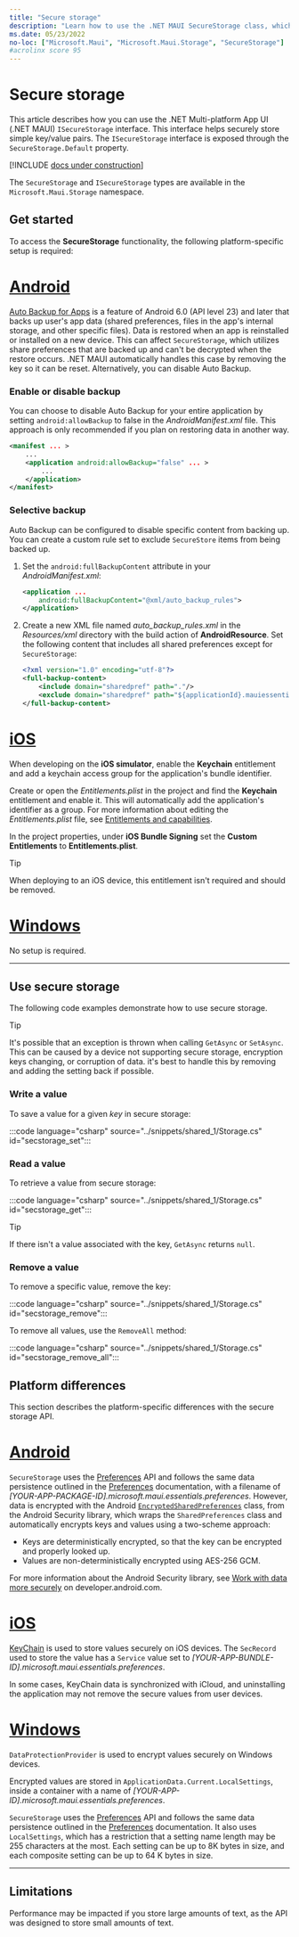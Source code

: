 ```yaml
---
title: "Secure storage"
description: "Learn how to use the .NET MAUI SecureStorage class, which helps securely store simple key/value pairs. This article discusses how to use the class, platform implementation specifics, and its limitations."
ms.date: 05/23/2022
no-loc: ["Microsoft.Maui", "Microsoft.Maui.Storage", "SecureStorage"]
#acrolinx score 95
---
```


# Secure storage

This article describes how you can use the .NET Multi-platform App UI (.NET MAUI) `ISecureStorage` interface. This interface helps securely store simple key/value pairs. The `ISecureStorage` interface is exposed through the `SecureStorage.Default` property.

[!INCLUDE [docs under construction](~/includes/preview-note.md)]

The `SecureStorage` and `ISecureStorage` types are available in the `Microsoft.Maui.Storage` namespace.

## Get started

To access the **SecureStorage** functionality, the following platform-specific setup is required:

<!-- markdownlint-disable MD025 -->
# [Android](#tab/android)

<!-- .NET MAUI secure storage is only supported with Android 6.0 (API level 23) and later. -->
<!-- The above is true when using v1.0.0 of AndroidX.Security.Crypto. But MAUI is currently using v1.1.0-alpha03, which supports API21+. -->

[Auto Backup for Apps](https://developer.android.com/guide/topics/data/autobackup) is a feature of Android 6.0 (API level 23) and later that backs up user's app data (shared preferences, files in the app's internal storage, and other specific files). Data is restored when an app is reinstalled or installed on a new device. This can affect `SecureStorage`, which utilizes share preferences that are backed up and can't be decrypted when the restore occurs. .NET MAUI automatically handles this case by removing the key so it can be reset. Alternatively, you can disable Auto Backup.

### Enable or disable backup

You can choose to disable Auto Backup for your entire application by setting `android:allowBackup` to false in the _AndroidManifest.xml_ file. This approach is only recommended if you plan on restoring data in another way.

```xml
<manifest ... >
    ...
    <application android:allowBackup="false" ... >
        ...
    </application>
</manifest>
```

### Selective backup

Auto Backup can be configured to disable specific content from backing up. You can create a custom rule set to exclude `SecureStore` items from being backed up.

01. Set the `android:fullBackupContent` attribute in your _AndroidManifest.xml_:

    ```xml
    <application ...
        android:fullBackupContent="@xml/auto_backup_rules">
    </application>
    ```

01. Create a new XML file named _auto_backup_rules.xml_ in the _Resources/xml_ directory with the build action of **AndroidResource**. Set the following content that includes all shared preferences except for `SecureStorage`:

    ```xml
    <?xml version="1.0" encoding="utf-8"?>
    <full-backup-content>
        <include domain="sharedpref" path="."/>
        <exclude domain="sharedpref" path="${applicationId}.mauiessentials.xml"/>
    </full-backup-content>
    ```

# [iOS](#tab/ios)

When developing on the **iOS simulator**, enable the **Keychain** entitlement and add a keychain access group for the application's bundle identifier.

Create or open the _Entitlements.plist_ in the project and find the **Keychain** entitlement and enable it. This will automatically add the application's identifier as a group. For more information about editing the _Entitlements.plist_ file, see [Entitlements and capabilities](../../ios/deployment/entitlements.md).

In the project properties, under **iOS Bundle Signing** set the **Custom Entitlements** to **Entitlements.plist**.

> [!TIP]
> When deploying to an iOS device, this entitlement isn't required and should be removed.

# [Windows](#tab/windows)

No setup is required.

-----
<!-- markdownlint-enable MD025 -->

## Use secure storage

The following code examples demonstrate how to use secure storage.

> [!TIP]
> It's possible that an exception is thrown when calling `GetAsync` or `SetAsync`. This can be caused by a device not supporting secure storage, encryption keys changing, or corruption of data. it's best to handle this by removing and adding the setting back if possible.

### Write a value

To save a value for a given _key_ in secure storage:

:::code language="csharp" source="../snippets/shared_1/Storage.cs" id="secstorage_set":::

### Read a value

To retrieve a value from secure storage:

:::code language="csharp" source="../snippets/shared_1/Storage.cs" id="secstorage_get":::

> [!TIP]
> If there isn't a value associated with the key, `GetAsync` returns `null`.

### Remove a value

To remove a specific value, remove the key:

:::code language="csharp" source="../snippets/shared_1/Storage.cs" id="secstorage_remove":::

To remove all values, use the `RemoveAll` method:

:::code language="csharp" source="../snippets/shared_1/Storage.cs" id="secstorage_remove_all":::

## Platform differences

This section describes the platform-specific differences with the secure storage API.

<!-- markdownlint-disable MD025 -->
<!-- markdownlint-disable MD024 -->
# [Android](#tab/android)

`SecureStorage` uses the [Preferences](preferences.md) API and follows the same data persistence outlined in the [Preferences](preferences.md#persistence) documentation, with a filename of _[YOUR-APP-PACKAGE-ID].microsoft.maui.essentials.preferences_. However, data is encrypted with the Android [`EncryptedSharedPreferences`](https://developer.android.com/reference/androidx/security/crypto/EncryptedSharedPreferences) class, from the Android Security library, which wraps the `SharedPreferences` class and automatically encrypts keys and values using a two-scheme approach:

- Keys are deterministically encrypted, so that the key can be encrypted and properly looked up.
- Values are non-deterministically encrypted using AES-256 GCM.

For more information about the Android Security library, see [Work with data more securely](https://developer.android.com/topic/security/data) on developer.android.com.

# [iOS](#tab/ios)

[KeyChain](xref:Security.SecKeyChain) is used to store values securely on iOS devices. The `SecRecord` used to store the value has a `Service` value set to _[YOUR-APP-BUNDLE-ID].microsoft.maui.essentials.preferences_.

In some cases, KeyChain data is synchronized with iCloud, and uninstalling the application may not remove the secure values from user devices.

# [Windows](#tab/windows)

`DataProtectionProvider` is used to encrypt values securely on Windows devices. <!-- (/uwp/api/windows.security.cryptography.dataprotection.dataprotectionprovider) -->

Encrypted values are stored in `ApplicationData.Current.LocalSettings`, inside a container with a name of _[YOUR-APP-ID].microsoft.maui.essentials.preferences_.

`SecureStorage` uses the [Preferences](preferences.md) API and follows the same data persistence outlined in the [Preferences](preferences.md#persistence) documentation. It also uses `LocalSettings`, which has a restriction that a setting name length may be 255 characters at the most. Each setting can be up to 8K bytes in size, and each composite setting can be up to 64 K bytes in size.

-----
<!-- markdownlint-enable MD024 -->
<!-- markdownlint-enable MD025 -->

## Limitations

Performance may be impacted if you store large amounts of text, as the API was designed to store small amounts of text.
